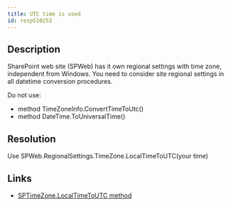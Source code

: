 ```yaml
---
title: UTC time is used
id: resp510253
---
```


## Description
SharePoint web site (SPWeb) has it own regional settings with time zone, independent from Windows. You need to consider site regional settings in all datetime conversion procedures.

Do not use:

- method TimeZoneInfo.ConvertTimeToUtc()
- method DateTime.ToUniversalTime()

## Resolution

Use SPWeb.RegionalSettings.TimeZone.LocalTimeToUTC(your time)

## Links
- [SPTimeZone.LocalTimeToUTC method](https://msdn.microsoft.com/en-us/library/microsoft.sharepoint.sptimezone.localtimetoutc.aspx)
